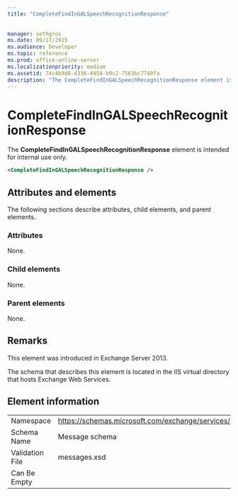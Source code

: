 ```yaml
---
title: "CompleteFindInGALSpeechRecognitionResponse"
 
 
manager: sethgros
ms.date: 09/17/2015
ms.audience: Developer
ms.topic: reference
ms.prod: office-online-server
ms.localizationpriority: medium
ms.assetid: 74c4b9d8-d336-4954-b9c2-7563bc7740fa
description: "The CompleteFindInGALSpeechRecognitionResponse element is intended for internal use only."
---
```


# CompleteFindInGALSpeechRecognitionResponse

The **CompleteFindInGALSpeechRecognitionResponse** element is intended for internal use only. 
  
```XML
<CompleteFindInGALSpeechRecognitionResponse />
```

## Attributes and elements

The following sections describe attributes, child elements, and parent elements.
  
### Attributes

None.
  
### Child elements

None.
  
### Parent elements

None.
  
## Remarks

This element was introduced in Exchange Server 2013.
  
The schema that describes this element is located in the IIS virtual directory that hosts Exchange Web Services.
  
## Element information

|||
|:-----|:-----|
|Namespace  <br/> |https://schemas.microsoft.com/exchange/services/2006/messages  <br/> |
|Schema Name  <br/> |Message schema  <br/> |
|Validation File  <br/> |messages.xsd  <br/> |
|Can Be Empty  <br/> ||
   

